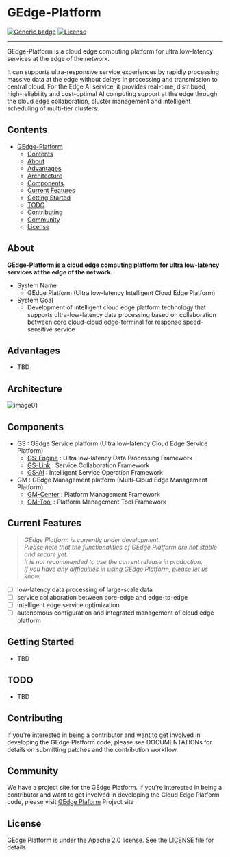 # GEdge-Platform
[![Generic badge](https://img.shields.io/badge/release-4.0-green.svg)](https://github.com/gedge-platform/gedge-platform/releases/tag/4.0)
[![License](https://img.shields.io/badge/License-Apache%202.0-blue.svg)](https://opensource.org/licenses/Apache-2.0)
***
GEdge-Platform is a cloud edge computing platform for ultra low-latency services at the edge of the network.

It can supports ultra-responsive service experiences by rapidly processing massive data at the edge without delays in processing and transmission to central cloud.
For the Edge AI service, it provides real-time, distribued, high-reliability and cost-optimal AI computing support at the edge through the cloud edge collaboration, cluster management and intelligent scheduling of multi-tier clusters.

## Contents
- [GEdge-Platform](#gedge-platform)
  - [Contents](#contents)
  - [About](#about)
  - [Advantages](#advantages)
  - [Architecture](#architecture)
  - [Components](#components)
  - [Current Features](#current-features)
  - [Getting Started](#getting-started)
  - [TODO](#todo)
  - [Contributing](#contributing)
  - [Community](#community)
  - [License](#license)

## About

**GEdge-Platform is a cloud edge computing platform for ultra low-latency services at the edge of the network.**

- System Name
    - GEdge Platform (Ultra low-latency Intelligent Cloud Edge Platform)
- System Goal
    - Development of intelligent cloud edge platform technology that supports ultra-low-latency data processing based on collaboration between core cloud-cloud edge-terminal for response speed-sensitive service

## Advantages
- TBD

## Architecture
![image01](https://user-images.githubusercontent.com/29933947/209770011-9954a1f5-2834-4750-b9fa-555ed8272a4d.png)

## Components
- GS : GEdge Service platform (Ultra low-latency Cloud Edge Service Platform)
    - [GS-Engine](https://github.com/gedge-platform/gs-engine) : Ultra low-latency Data Processing Framework
    - [GS-Link](https://github.com/gedge-platform/gs-linkhq) : Service Collaboration Framework
    - [GS-AI](https://github.com/gedge-platform/gs-aiflow) : Intelligent Service Operation Framework
- GM : GEdge Management platform (Multi-Cloud Edge Management Platform)
    - [GM-Center](https://github.com/gedge-platform/gm-center) : Platform Management Framework
    - [GM-Tool](https://github.com/gedge-platform/gm-tool) : Platform Management Tool Framework

## Current Features

> *GEdge Platform is currently under development.*  
> *Please note that the functionalities of GEdge Platform are not stable and secure yet.*  
> *It is not recommended to use the current release in production.*  
> *If you have any difficulties in using GEdge Platform, please let us know.* 

- [ ] low-latency data processing of large-scale data
- [ ] service collaboration between core-edge and edge-to-edge
- [ ] intelligent edge service optimization
- [ ] autonomous configuration and integrated management of cloud edge platform

## Getting Started
- TBD

## TODO
- TBD

## Contributing
If you're interested in being a contributor and want to get involved in developing the GEdge Platform code, please see DOCUMENTATIONs for details on submitting patches and the contribution workflow.

## Community
We have a project site for the GEdge Platform. If you're interested in being a contributor and want to get involved in developing the Cloud Edge Platform code, please visit [GEdge Plaform](https://gedge-platform.github.io) Project site

## License
GEdge Platform is under the Apache 2.0 license. See the [LICENSE](./LICENSE) file for details.

